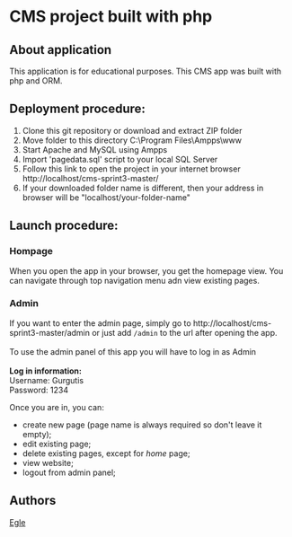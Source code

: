 # CMS project built with php

## About application

This application is for educational purposes. This CMS app was built with php and ORM.

## Deployment procedure:

1. Clone this git repository or download and extract ZIP folder
2. Move folder to this directory C:\Program Files\Ampps\www
3. Start Apache and MySQL using Ampps
4. Import 'pagedata.sql' script to your local SQL Server
5. Follow this link to open the project in your internet browser http://localhost/cms-sprint3-master/
6. If your downloaded folder name is different, then your address in browser will be "localhost/your-folder-name"

## Launch procedure:

### Hompage

When you open the app in your browser, you get the homepage view.
You can navigate through top navigation menu adn view existing pages.

### Admin

If you want to enter the admin page, simply go to http://localhost/cms-sprint3-master/admin
or just add `/admin` to the url after opening the app.
<br><br>
To use the admin panel of this app you will have to log in as Admin<br><br>
**Log in information:**  
Username: Gurgutis  
Password: 1234

Once you are in, you can:

- create new page (page name is always required so don't leave it empty);
- edit existing page;
- delete existing pages, except for _home_ page;
- view website;
- logout from admin panel;

## Authors

[Egle](https://github.com/EgleJuske/)
